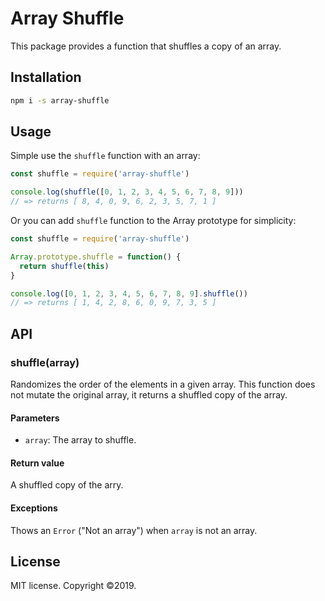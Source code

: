 # Array Shuffle

This package provides a function that shuffles a copy of an array.

## Installation

```bash
npm i -s array-shuffle
```

## Usage

Simple use the `shuffle` function with an array:

```js
const shuffle = require('array-shuffle')

console.log(shuffle([0, 1, 2, 3, 4, 5, 6, 7, 8, 9]))
// => returns [ 8, 4, 0, 9, 6, 2, 3, 5, 7, 1 ]
```

Or you can add `shuffle` function to the Array prototype for simplicity:

```js
const shuffle = require('array-shuffle')

Array.prototype.shuffle = function() {
  return shuffle(this)
}

console.log([0, 1, 2, 3, 4, 5, 6, 7, 8, 9].shuffle())
// => returns [ 1, 4, 2, 8, 6, 0, 9, 7, 3, 5 ]
```

## API

### shuffle(array)

Randomizes the order of the elements in a given array. This function does not mutate the original array, it returns a shuffled copy of the array.

#### Parameters

- `array`: The array to shuffle.

#### Return value

A shuffled copy of the arry.

#### Exceptions

Thows an `Error` ("Not an array") when `array` is not an array.

## License

MIT license. Copyright ©2019.
